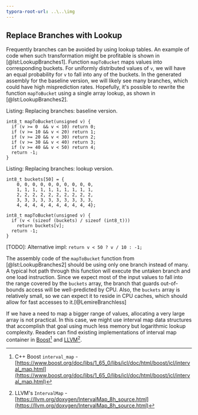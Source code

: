 ```yaml
---
typora-root-url: ..\..\img
---
```


## Replace Branches with Lookup

Frequently branches can be avoided by using lookup tables. An example of code when such transformation might be profitable is shown in [@lst:LookupBranches1]. Function `mapToBucket` maps values into corresponding buckets. For uniformly distributed values of `v`, we will have an equal probability for `v` to fall into any of the buckets. In the generated assembly for the baseline version, we will likely see many branches, which could have high misprediction rates. Hopefully, it's possible to rewrite the function `mapToBucket` using a single array lookup, as shown in [@lst:LookupBranches2].

Listing: Replacing branches: baseline version.

~~~~ {#lst:LookupBranches1 .cpp}
int8_t mapToBucket(unsigned v) {
  if (v >= 0  && v < 10) return 0;
  if (v >= 10 && v < 20) return 1;
  if (v >= 20 && v < 30) return 2;
  if (v >= 30 && v < 40) return 3;
  if (v >= 40 && v < 50) return 4;
  return -1;
}
~~~~~~~~~~~~~~~~~~~~~~~~~~~~~~~~~~~~~~~~~~~~~~~~~

Listing: Replacing branches: lookup version.

~~~~ {#lst:LookupBranches2 .cpp}
int8_t buckets[50] = {
    0, 0, 0, 0, 0, 0, 0, 0, 0, 0,
    1, 1, 1, 1, 1, 1, 1, 1, 1, 1,
    2, 2, 2, 2, 2, 2, 2, 2, 2, 2,
    3, 3, 3, 3, 3, 3, 3, 3, 3, 3,
    4, 4, 4, 4, 4, 4, 4, 4, 4, 4};

int8_t mapToBucket(unsigned v) {
  if (v < (sizeof (buckets) / sizeof (int8_t)))
    return buckets[v];
  return -1;
}
~~~~~~~~~~~~~~~~~~~~~~~~~~~~~~~~~~~~~~~~~~~~~~~~~

[TODO]: Alternative impl: ```return v < 50 ? v / 10 : -1;```

The assembly code of the `mapToBucket` function from [@lst:LookupBranches2] should be using only one branch instead of many. A typical hot path through this function will execute the untaken branch and one load instruction. Since we expect most of the input values to fall into the range covered by the `buckets` array, the branch that guards out-of-bounds access will be well-predicted by CPU. Also, the `buckets` array is relatively small, so we can expect it to reside in CPU caches, which should allow for fast accesses to it.[@LemireBranchless]

If we have a need to map a bigger range of values, allocating a very large array is not practical. In this case, we might use interval map data structures that accomplish that goal using much less memory but logarithmic lookup complexity. Readers can find existing implementations of interval map container in [Boost](https://www.boost.org/doc/libs/1_65_0/libs/icl/doc/html/boost/icl/interval_map.html)[^2] and [LLVM](https://llvm.org/doxygen/IntervalMap_8h_source.html)[^3].

[^2]: C++ Boost `interval_map` - [https://www.boost.org/doc/libs/1_65_0/libs/icl/doc/html/boost/icl/interval_map.html](https://www.boost.org/doc/libs/1_65_0/libs/icl/doc/html/boost/icl/interval_map.html)
[^3]: LLVM's `IntervalMap` - [https://llvm.org/doxygen/IntervalMap_8h_source.html](https://llvm.org/doxygen/IntervalMap_8h_source.html)
